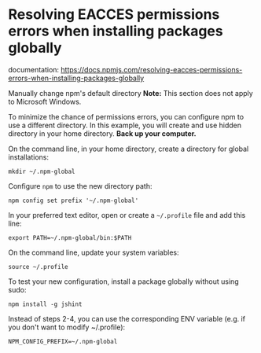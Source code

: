 # Resolving EACCES permissions errors when installing packages globally

documentation: https://docs.npmjs.com/resolving-eacces-permissions-errors-when-installing-packages-globally

Manually change npm's default directory
**Note:** This section does not apply to Microsoft Windows.

To minimize the chance of permissions errors, you can configure npm to use a different directory. In this example, you will create and use hidden directory in your home directory. **Back up your computer.**

On the command line, in your home directory, create a directory for global installations:

```
mkdir ~/.npm-global
```

Configure `npm` to use the new directory path:

```
npm config set prefix '~/.npm-global'
```

In your preferred text editor, open or create a `~/.profile` file and add this line:

```
export PATH=~/.npm-global/bin:$PATH
```

On the command line, update your system variables:

```
source ~/.profile
```

To test your new configuration, install a package globally without using sudo:

```
npm install -g jshint
```

Instead of steps 2-4, you can use the corresponding ENV variable (e.g. if you don't want to modify ~/.profile):

```
NPM_CONFIG_PREFIX=~/.npm-global
```
